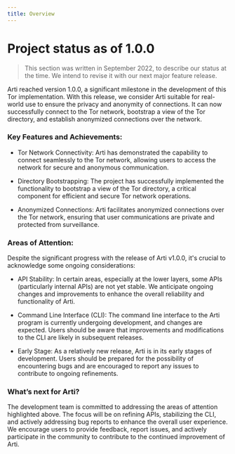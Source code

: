 ```yaml
---
title: Overview
---
```


# Project status as of 1.0.0

> This section was written in September 2022, to describe our status at the time.
> We intend to revise it with our next major feature release.

Arti reached version 1.0.0, a significant milestone in the development of this Tor implementation. With this release, we consider Arti suitable for real-world use to ensure the privacy and anonymity of connections.
It can now successfully connect to the Tor network, bootstrap a view of the Tor directory, and establish anonymized connections over the network.

### Key Features and Achievements:

- Tor Network Connectivity: Arti has demonstrated the capability to connect seamlessly to the Tor network, allowing users to access the network for secure and anonymous communication.

- Directory Bootstrapping: The project has successfully implemented the functionality to bootstrap a view of the Tor directory, a critical component for efficient and secure Tor network operations.

- Anonymized Connections: Arti facilitates anonymized connections over the Tor network, ensuring that user communications are private and protected from surveillance.

### Areas of Attention:

Despite the significant progress with the release of Arti v1.0.0, it's crucial to acknowledge some ongoing considerations:

- API Stability: In certain areas, especially at the lower layers, some APIs (particularly internal APIs) are not yet stable. We anticipate ongoing changes and improvements to enhance the overall reliability and functionality of Arti.

- Command Line Interface (CLI): The command line interface to the Arti program is currently undergoing development, and changes are expected. Users should be aware that improvements and modifications to the CLI are likely in subsequent releases.

- Early Stage: As a relatively new release, Arti is in its early stages of development. Users should be prepared for the possibility of encountering bugs and are encouraged to report any issues to contribute to ongoing refinements.

### What’s next for Arti?

The development team is committed to addressing the areas of attention highlighted above. The focus will be on refining APIs, stabilizing the CLI, and actively addressing bug reports to enhance the overall user experience.
We encourage users to provide feedback, report issues, and actively participate in the community to contribute to the continued improvement of Arti.
